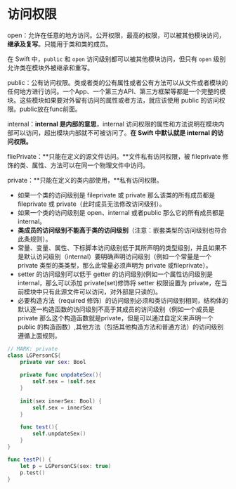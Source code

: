 # 访问权限

open：允许在任意的地方访问。公开权限，最高的权限，可以被其他模块访问，**继承及复写**。只能用于类和类的成员。

在 Swift 中，`public` 和 `open` 访问级别都可以被其他模块访问，但只有 `open` 级别允许类在模块外被继承和重写。

public：公有访问权限。类或者类的公有属性或者公有方法可以从文件或者模块的任何地方进行访问。一个App、一个第三方API、第三方框架等都是一个完整的模块。这些模块如果要对外留有访问的属性或者方法，就应该使用 public 的访问权限。public放在func前面。

internal：**internal 是内部的意思**，internal 访问权限的属性和方法说明在模块内部可以访问，超出模块内部就不可被访问了。**在 Swift 中默认就是 internal 的访问权限。**

fliePrivate：**只能在定义的源文件访问。**文件私有访问权限，被 fileprivate 修饰的类、属性、方法可以在同一个物理文件中访问。

private：**只能在定义的类内部使用，**私有访问权限。

- 如果一个类的访问级别是 fileprivate 或 private 那么该类的所有成员都是 fileprivate 或 private（此时成员无法修改访问级别）。
- 如果一个类的访问级别是 open、internal 或者public 那么它的所有成员都是internal。
- **类成员的访问级别不能高于类的访问级别**（注意：嵌套类型的访问级别也符合此条规则）。
- 常量、变量、属性、下标脚本访问级别低于其所声明的类型级别，并且如果不是默认访问级别（internal）要明确声明访问级别（例如一个常量是一个 private 类型的类类型，那么此常量必须声明为 private 或fileprivate）。
- setter 的访问级别可以低于 getter 的访问级别(例如一个属性访问级别是 internal，那么可以添加 private(set)修饰将 setter 权限设置为 private，在当前模块中只有此源文件可以访问，对外部是只读的)。
- 必要构造方法（required 修饰）的访问级别必须和类访问级别相同，结构体的默认逐一构造函数的访问级别不高于其成员的访问级别（例如一个成员是 private 那么这个构造函数就是private，但是可以通过自定义来声明一个 public 的构造函数）,其他方法（包括其他构造方法和普通方法）的访问级别遵循上面规则。

```swift
// MARK: private
class LGPersonCS{
    private var sex: Bool
    
    private func unpdateSex(){
        self.sex = !self.sex
    }
    
    init(sex innerSex: Bool) {
        self.sex = innerSex
    }
    
    func test(){
        self.unpdateSex()
    }
}

func testP() {
    let p = LGPersonCS(sex: true)
    p.test()
}
```

